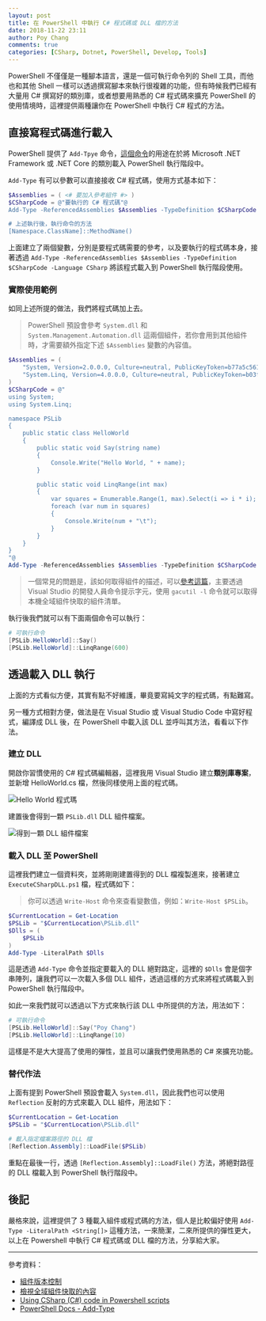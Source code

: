 ```yaml
---
layout: post
title: 在 PowerShell 中執行 C# 程式碼或 DLL 檔的方法
date: 2018-11-22 23:11
author: Poy Chang
comments: true
categories: [CSharp, Dotnet, PowerShell, Develop, Tools]
---
```


PowerShell 不僅僅是一種腳本語言，還是一個可執行命令列的 Shell 工具，而他也和其他 Shell 一樣可以透過撰寫腳本來執行很複雜的功能，但有時候我們已經有大量用 C# 撰寫好的類別庫，或者想要用熟悉的 C# 程式碼來擴充 PowerShell 的使用情境時，這裡提供兩種讓你在 PowerShell 中執行 C# 程式的方法。

## 直接寫程式碼進行載入

PowerShell 提供了 `Add-Tpye` 命令，[這個命令](https://docs.microsoft.com/zh-tw/powershell/module/microsoft.powershell.utility/add-type?view=powershell-6)的用途在於將 Microsoft .NET Framework 或 .NET Core 的類別載入 PowerShell 執行階段中。

`Add-Type` 有可以參數可以直接接收 C# 程式碼，使用方式基本如下：

```powershell
$Assemblies = ( <# 要加入參考組件 #> )
$CSharpCode = @"要執行的 C# 程式碼"@
Add-Type -ReferencedAssemblies $Assemblies -TypeDefinition $CSharpCode -Language CSharp

# 上述執行後，執行命令的方法
[Namespace.ClassName]::MethodName()
```

上面建立了兩個變數，分別是要程式碼需要的參考，以及要執行的程式碼本身，接著透過 `Add-Type -ReferencedAssemblies $Assemblies -TypeDefinition $CSharpCode -Language CSharp` 將該程式載入到 PowerShell 執行階段使用。

### 實際使用範例

如同上述所提的做法，我們將程式碼加上去。

> PowerShell 預設會參考 `System.dll` 和 `System.Management.Automation.dll` 這兩個組件，若你會用到其他組件時，才需要額外指定下述 `$Assemblies` 變數的內容值。

```powershell
$Assemblies = (
    "System, Version=2.0.0.0, Culture=neutral, PublicKeyToken=b77a5c561934e089, processorArchitecture=MSIL",
    "System.Linq, Version=4.0.0.0, Culture=neutral, PublicKeyToken=b03f5f7f11d50a3a, processorArchitecture=MSIL"
)
$CSharpCode = @"
using System;
using System.Linq;

namespace PSLib
{
    public static class HelloWorld
    {
        public static void Say(string name)
        {
            Console.Write("Hello World, " + name);
        }

        public static void LinqRange(int max)
        {
            var squares = Enumerable.Range(1, max).Select(i => i * i);
            foreach (var num in squares)
            {
                Console.Write(num + "\t");
            }
        }
    }
}
"@
Add-Type -ReferencedAssemblies $Assemblies -TypeDefinition $CSharpCode -Language CSharp
```

> 一個常見的問題是，該如何取得組件的描述，可以[參考這篇](https://docs.microsoft.com/zh-tw/dotnet/framework/app-domains/how-to-view-the-contents-of-the-gac)，主要透過 Visual Studio 的開發人員命令提示字元，使用 `gacutil -l` 命令就可以取得本機全域組件快取的組件清單。

執行後我們就可以有下面兩個命令可以執行：

```powershell
# 可執行命令
[PSLib.HelloWorld]::Say()
[PSLib.HelloWorld]::LinqRange(600)
```

## 透過載入 DLL 執行

上面的方式看似方便，其實有點不好維護，畢竟要寫純文字的程式碼，有點難寫。

另一種方式相對方便，做法是在 Visual Studio 或 Visual Studio Code 中寫好程式，編譯成 DLL 後，在 PowerShell 中載入該 DLL 並呼叫其方法，看看以下作法。

### 建立 DLL

開啟你習慣使用的 C# 程式碼編輯器，這裡我用 Visual Studio 建立**類別庫專案**，並新增 HelloWorld.cs 檔，然後同樣使用上面的程式碼。

![Hello World 程式瑪](https://i.imgur.com/HDamXmv.png)

建置後會得到一顆 `PSLib.dll` DLL 組件檔案。

![得到一顆 DLL 組件檔案](https://i.imgur.com/89XwP3i.png)

### 載入 DLL 至 PowerShell

這裡我們建立一個資料夾，並將剛剛建置得到的 DLL 檔複製進來，接著建立 `ExecuteCSharpDLL.ps1` 檔，程式碼如下：

> 你可以透過 `Write-Host` 命令來查看變數值，例如：`Write-Host $PSLib`。

```powershell
$CurrentLocation = Get-Location
$PSLib = "$CurrentLocation\PSLib.dll"
$Dlls = (
    $PSLib
)
Add-Type -LiteralPath $Dlls
```

這是透過 `Add-Type` 命令並指定要載入的 DLL 絕對路定，這裡的 `$Dlls` 會是個字串陣列，讓我們可以一次載入多個 DLL 組件，透過這樣的方式來將程式碼載入到 PowerShell 執行階段中。

如此一來我們就可以透過以下方式來執行該 DLL 中所提供的方法，用法如下：

```powershell
# 可執行命令
[PSLib.HelloWorld]::Say("Poy Chang")
[PSLib.HelloWorld]::LinqRange(10)
```

這樣是不是大大提高了使用的彈性，並且可以讓我們使用熟悉的 C# 來擴充功能。

### 替代作法

上面有提到 PowerShell 預設會載入 `System.dll`，因此我們也可以使用 `Reflection` 反射的方式來載入 DLL 組件，用法如下：

```powershell
$CurrentLocation = Get-Location
$PSLib = "$CurrentLocation\PSLib.dll"

# 載入指定檔案路徑的 DLL 檔
[Reflection.Assembly]::LoadFile($PSLib)
```

重點在最後一行，透過 `[Reflection.Assembly]::LoadFile()` 方法，將絕對路徑的 DLL 檔載入到 PowerShell 執行階段中。

## 後記

嚴格來說，這裡提供了 3 種載入組件或程式碼的方法，個人是比較偏好使用 `Add-Type -LiteralPath <String[]>` 這種方法，一來簡潔，二來所提供的彈性更大，以上在 Powershell 中執行 C# 程式碼或 DLL 檔的方法，分享給大家。

---

參考資料：

- [組件版本控制](https://docs.microsoft.com/zh-tw/dotnet/framework/app-domains/assembly-versioning)
- [檢視全域組件快取的內容](https://docs.microsoft.com/zh-tw/dotnet/framework/app-domains/how-to-view-the-contents-of-the-gac)
- [Using CSharp (C#) code in Powershell scripts](https://blogs.technet.microsoft.com/stefan_gossner/2010/05/07/using-csharp-c-code-in-powershell-scripts/)
- [PowerShell Docs - Add-Type](https://docs.microsoft.com/zh-tw/powershell/module/microsoft.powershell.utility/add-type?view=powershell-6)
